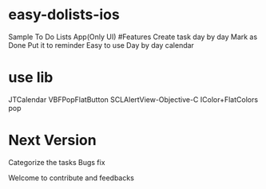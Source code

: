 # easy-dolists-ios



Sample To Do Lists App(Only UI)
#Features
Create task day by day
Mark as Done
Put it to reminder
Easy to use
Day by day calendar


use lib
=======
JTCalendar
VBFPopFlatButton
SCLAlertView-Objective-C
IColor+FlatColors
pop



Next Version
=====
Categorize the tasks
Bugs fix

Welcome to contribute and feedbacks 